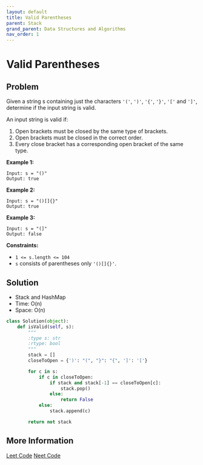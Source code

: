 ```yaml
---
layout: default
title: Valid Parentheses
parent: Stack
grand_parent: Data Structures and Algorithms
nav_order: 1
---
```


# Valid Parentheses

## Problem

Given a string s containing just the characters `'('`, `')'`, `'{'`, `'}'`, `'['` and `']'`, determine if the input string is valid.

An input string is valid if:

1. Open brackets must be closed by the same type of brackets.
2. Open brackets must be closed in the correct order.
3. Every close bracket has a corresponding open bracket of the same type.

**Example 1:**

```
Input: s = "()"
Output: true
```

**Example 2:**

```
Input: s = "()[]{}"
Output: true
```

**Example 3:**

```
Input: s = "(]"
Output: false
```

**Constraints:**

- `1 <= s.length <= 104`
- `s` consists of parentheses only `'()[]{}'`.

## Solution

- Stack and HashMap
- Time: O(n)
- Space: O(n)

```python
class Solution(object):
    def isValid(self, s):
        """
        :type s: str
        :rtype: bool
        """
        stack = []
        closeToOpen = {')': "(", "}": "{", ']': '['}

        for c in s:
            if c in closeToOpen:
                if stack and stack[-1] == closeToOpen[c]:
                    stack.pop()
                else:
                    return False
            else:
                stack.append(c)

        return not stack
```

## More Information

[Leet Code](https://leetcode.com/problems/valid-parentheses/)
[Neet Code](https://youtu.be/WTzjTskDFMg)
